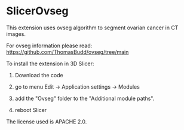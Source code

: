 # SlicerOvseg
This extension uses ovseg algorithm to segment ovarian cancer in CT images.

For ovseg information please read:
https://github.com/ThomasBudd/ovseg/tree/main

To install the extension in 3D Slicer:

1) Download the code

2) go to menu Edit -> Application settings -> Modules

3) add the "Ovseg" folder to the "Additional module paths".

4) reboot Slicer

The license used is APACHE 2.0.

